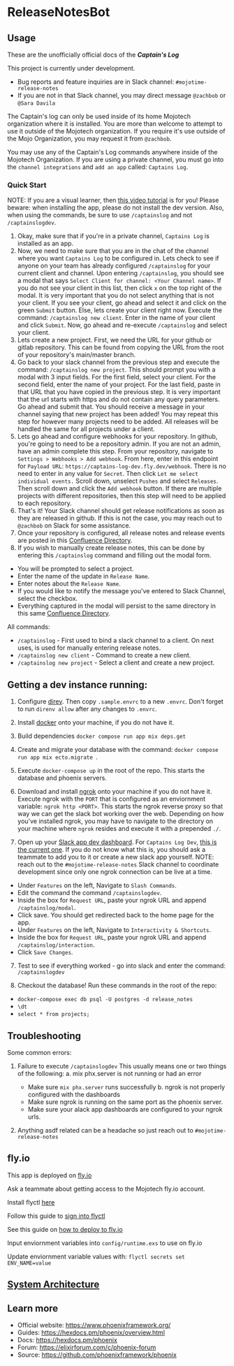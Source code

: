 # ReleaseNotesBot

## Usage
These are the unofficially official docs of the ***Captain's Log***

This project is currently under development.
 - Bug reports and feature inquiries are in Slack channel: `#mojotime-release-notes`
 - If you are not in that Slack channel, you may direct message `@zachbob` or `@Sara Davila`

The Captain's log can only be used inside of its home Mojotech organization where it is installed.
You are more than welcome to attempt to use it outside of the Mojotech organization. If you require it's use outside of the Mojo Organization, you may request it from `@zachbob`.

You may use any of the Captain's Log commands anywhere inside of the Mojotech Organization. If you are using a private channel, you must go into the `channel integrations` and `add an app` called: `Captains Log`.

### Quick Start
NOTE: If you are a visual learner, then [this video tutorial](https://drive.google.com/file/d/1MbDeYRkuqv6KYRNZczgikMwOvgryeeLP/view?usp=sharing) is for you! Please beware: when installing the app, please do not install the dev version. Also, when using the commands, be sure to use `/captainslog` and not `/captainslogdev`.

1. Okay, make sure that if you're in a private channel, `Captains Log` is installed as an app.
2. Now, we need to make sure that you are in the chat of the channel where you want `Captains Log` to be configured in. Lets check to see if anyone on your team has already configured `/captainslog` for your current client and channel. Upon entering `/captainslog`, you should see a modal that says `Select Client for channel: <Your Channel name>`. If you do not see your client in this list, then click `x` on the top right of the modal. It is very important that you do not select anything that is not your client. If you see your client, go ahead and select it and click on the green `Submit` button. Else, lets create your client right now. Execute the command: `/captainslog new client`. Enter in the name of your client and click `Submit`. Now, go ahead and re-execute `/captainslog` and select your client.
3. Lets create a new project. First, we need the URL for your github or gitlab repository. This can be found from copying the URL from the root of your repository's main/master branch.
4. Go back to your slack channel from the previous step and execute the command: `/captainslog new project`. This should prompt you with a modal with 3 input fields. For the first field, select your client. For the second field, enter the name of your project. For the last field, paste in that URL that you have copied in the previous step. It is very important that the url starts with https and do not contain any query parameters. Go ahead and submit that. You should receive a message in your channel saying that new project has been added! You may repeat this step for however many projects need to be added. All releases will be handled the same for all projects under a client.
5. Lets go ahead and configure webhooks for your repository. In github, you're going to need to be a repository admin. If you are not an admin, have an admin complete this step. From your repository, navigate to `Settings > Webhooks > Add webhook`. From here, enter in this endpoint for `Payload URL`: `https://captains-log-dev.fly.dev/webhook`. There is no need to enter in any value for `Secret`. Then click `Let me select individual events.` Scroll down, unselect `Pushes` and select `Releases`. Then scroll down and click the `Add webhook` button. If there are multiple projects with different repositories, then this step will need to be applied to each repository.
6. That's it! Your Slack channel should get release notifications as soon as they are released in github. If this is not the case, you may reach out to `@zachbob` on Slack for some assistance.
7. Once your repository is configured, all release notes and release events are posted in this [Confluence Directory](https://mojotech.atlassian.net/wiki/spaces/PM/pages/29458448/The+Captain).
8. If you wish to manually create release notes, this can be done by entering this `/captainslog` command and filling out the modal form.
  - You will be prompted to select a project.
  - Enter the name of the update in `Release Name`.
  - Enter notes about the `Release Name`.
  - If you would like to notify the message you've entered to Slack Channel, select the checkbox.
  - Everything captured in the modal will persist to the same directory in this same [Confluence Directory](https://mojotech.atlassian.net/wiki/spaces/PM/pages/29458448/The+Captain).

All commands:
 - `/captainslog` - First used to bind a slack channel to a client. On next uses, is used for manually entering release notes.
 - `/captainslog new client` - Command to create a new client.
 - `/captainslog new project` - Select a client and create a new project.

## Getting a dev instance running:

1. Configure [direv](https://direnv.net/). Then copy `.sample.envrc` to a new `.envrc`. Don't forget to run `direnv allow` after any changes to `.envrc`.

2. Install [docker](https://www.docker.com/get-started/) onto your machine, if you do not have it.

3. Build dependencies `docker compose run app mix deps.get`

4. Create and migrate your database with the command: `docker compose run app mix ecto.migrate `.

5. Execute `docker-compose up` in the root of the repo. This starts the database and phoenix servers.

6. Download and install [ngrok](https://ngrok.com/download) onto your machine if you do not have it. Execute ngrok with the `PORT` that is configured as an enviornment variable: `ngrok http <PORT>`. This starts the ngrok reverse proxy so that way we can get the slack bot working over the web. Depending on how you've installed ngrok, you may have to navigate to the directory on your machine where `ngrok` resides and execute it with a prepended `./`.

7. Open up your [Slack app dev dashboard](https://api.slack.com). For `Captains Log Dev`, [this is the current one](https://api.slack.com/apps/A03L6Q2B6G1). If you do not know what this is, you should ask a teammate to add you to it or create a new slack app yourself. NOTE: reach out to the `#mojotime-release-notes` Slack channel to coordinate development since only one ngrok connection can be live at a time.

  * Under `Features` on the left, Navigate to `Slash Commands`.
  * Edit the command the command `/captainslogdev`.
  * Inside the box for `Request URL`, paste your ngrok URL and append `/captainslog/modal`.
  * Click save. You should get redirected back to the home page for the app.
  * Under `Features` on the left, Navigate to `Interactivity & Shortcuts`.
  * Inside the box for `Request URL`, paste your ngrok URL and append `/captainslog/interaction`.
  * Click `Save Changes`.

7. Test to see if everything worked - go into slack and enter the command: `/captainslogdev`

8. Checkout the database! Run these commands in the root of the repo:
  * `docker-compose exec db psql -U postgres -d release_notes`
  * `\dt`
  * `select * from projects;`


## Troubleshooting

Some common errors:

1. Failure to execute `/captainslogdev`
  This usually means one or two things of the following:
  a. mix phx.server is not running or had an error
    - Make sure `mix phx.server` runs successfully
  b. ngrok is not properly configured with the dashboards
    - Make sure ngrok is running on the same port as the phoenix server.
    - Make sure your alack app dashboards are configured to your ngrok urls.

2. Anything asdf related can be a headache so just reach out to `#mojotime-release-notes`


## fly.io

This app is deployed on [fly.io](https://fly.io/)

Ask a teammate about getting access to the Mojotech fly.io account.

Install flyctl [here](https://fly.io/docs/getting-started/installing-flyctl/)

Follow this guide to [sign into flyctl](https://fly.io/docs/getting-started/log-in-to-fly/)

See this guide on [how to deploy to fly.io](https://fly.io/docs/getting-started/elixir/#deploying-again)

Input enviornment variables into `config/runtime.exs` to use on fly.io

Update enviornment variable values with: `flyctl secrets set ENV_NAME=value`

## [System Architecture](https://github.com/mojotech/captains-log-release-agent/tree/main/docs)

## Learn more

  * Official website: https://www.phoenixframework.org/
  * Guides: https://hexdocs.pm/phoenix/overview.html
  * Docs: https://hexdocs.pm/phoenix
  * Forum: https://elixirforum.com/c/phoenix-forum
  * Source: https://github.com/phoenixframework/phoenix
